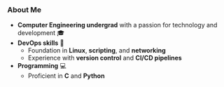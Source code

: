 ### About Me
- **Computer Engineering undergrad** with a passion for technology and development 🎓
- **DevOps skills** 🚀
  - Foundation in **Linux**, **scripting**, and **networking**
  - Experience with **version control** and **CI/CD pipelines**
- **Programming** 💻
  - Proficient in **C** and **Python**
